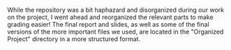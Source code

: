 While the repository was a bit haphazard and disorganized during our work on the project, I went ahead and reorganized the relevant parts to make grading easier! The final report and slides, as well as some of the final versions of the more important files we used, are located in the "Organized Project" directory in a more structured format.
